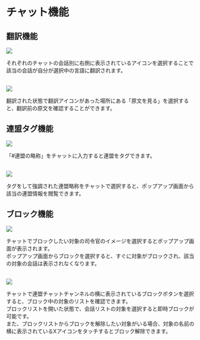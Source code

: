 # チャット機能


## 翻訳機能

![](https://d3bbxo4nelobc3.cloudfront.net/html/img/help/1600_1.jpg)

それぞれのチャットの会話別に右側に表示されているアイコンを選択することで該当の会話が自分が選択中の言語に翻訳されます。<br><br>

![](https://d3bbxo4nelobc3.cloudfront.net/html/img/help/1600_2.jpg)

翻訳された状態で翻訳アイコンがあった場所にある「原文を見る」を選択すると、翻訳前の原文を確認することができます。<br>


## 連盟タグ機能

![](https://d3bbxo4nelobc3.cloudfront.net/html/img/help/1600_3.jpg)

「#連盟の略称」をチャットに入力すると連盟をタグできます。<br><br>

![](https://d3bbxo4nelobc3.cloudfront.net/html/img/help/1600_4.jpg)

タグをして強調された連盟略称をチャットで選択すると、ポップアップ画面から該当の連盟情報を閲覧できます。<br>


## ブロック機能

![](https://d3bbxo4nelobc3.cloudfront.net/html/img/help/1600_5.jpg)

チャットでブロックしたい対象の司令官のイメージを選択するとポップアップ画面が表示されます。<br>
ポップアップ画面からブロックを選択すると、すぐに対象がブロックされ、該当の対象の会話は表示されなくなります。<br><br>


![](https://d3bbxo4nelobc3.cloudfront.net/html/img/help/1600_6.jpg)

チャットで連盟チャットチャンネルの横に表示されているブロックボタンを選択すると、ブロック中の対象のリストを確認できます。<br>
ブロックリストを開いた状態で、会話リストの対象を選択すると即時ブロックが可能です。<br>
また、ブロックリストからブロックを解除したい対象がいる場合、対象の名前の横に表示されているXアイコンをタッチするとブロック解除できます。<br>